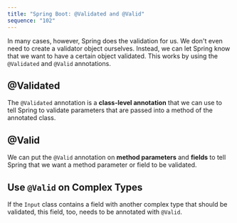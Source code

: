 ```yaml
---
title: "Spring Boot: @Validated and @Valid"
sequence: "102"
---
```


In many cases, however, Spring does the validation for us.
We don't even need to create a validator object ourselves.
Instead, we can let Spring know that we want to have a certain object validated.
This works by using the `@Validated` and `@Valid` annotations.

## @Validated

The `@Validated` annotation is a **class-level annotation**
that we can use to tell Spring to validate parameters
that are passed into a method of the annotated class.

## @Valid

We can put the `@Valid` annotation on **method parameters** and **fields**
to tell Spring that we want a method parameter or field to be validated.

## Use `@Valid` on Complex Types

If the `Input` class contains a field with another complex type
that should be validated, this field, too, needs to be annotated with `@Valid`.

